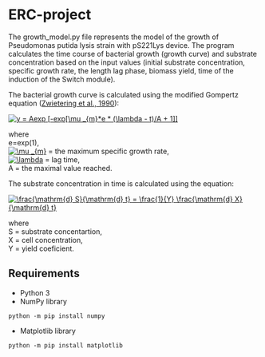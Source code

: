 # ERC-project
The growth_model.py file represents the model of the growth of Pseudomonas putida lysis strain with pS221Lys device.
The program calculates the time course of bacterial growth (growth curve) and substrate concentration based on the input values (initial substrate concentration, specific growth rate, the length lag phase, biomass yield, time of the induction of the Switch module).

The bacterial growth curve is calculated using the modified Gompertz equation ([Zwietering et al., 1990](https://pubmed.ncbi.nlm.nih.gov/16348228/)):

<a href="https://www.codecogs.com/eqnedit.php?latex=y&space;=&space;Aexp&space;[-exp[\mu&space;_{m}*e&space;*&space;(\lambda&space;-&space;t)/A&space;&plus;&space;1]]" target="_blank"><img src="https://latex.codecogs.com/gif.latex?y&space;=&space;Aexp&space;[-exp[\mu&space;_{m}*e&space;*&space;(\lambda&space;-&space;t)/A&space;&plus;&space;1]]" title="y = Aexp [-exp[\mu _{m}*e * (\lambda - t)/A + 1]]" /></a>

where
<br/>e=exp(1),
<br/><a href="https://www.codecogs.com/eqnedit.php?latex=\inline&space;\mu&space;_{m}" target="_blank"><img src="https://latex.codecogs.com/gif.latex?\inline&space;\mu&space;_{m}" title="\mu _{m}" /></a> = the maximum specific growth rate,
<br/><a href="https://www.codecogs.com/eqnedit.php?latex=\inline&space;\lambda" target="_blank"><img src="https://latex.codecogs.com/gif.latex?\inline&space;\lambda" title="\lambda" /></a> = lag time,
<br/>A = the maximal value reached.

The substrate concentration in time is calculated using the equation:

<a href="https://www.codecogs.com/eqnedit.php?latex=\frac{\mathrm{d}&space;S}{\mathrm{d}&space;t}&space;=&space;\frac{1}{Y}&space;\frac{\mathrm{d}&space;X}{\mathrm{d}&space;t}" target="_blank"><img src="https://latex.codecogs.com/gif.latex?\frac{\mathrm{d}&space;S}{\mathrm{d}&space;t}&space;=&space;\frac{1}{Y}&space;\frac{\mathrm{d}&space;X}{\mathrm{d}&space;t}" title="\frac{\mathrm{d} S}{\mathrm{d} t} = \frac{1}{Y} \frac{\mathrm{d} X}{\mathrm{d} t}" /></a>

where 
<br/>S = substrate concentartion, <br/>X = cell concentration, <br/>Y = yield coeficient.



## Requirements
* Python 3
* NumPy library
```
python -m pip install numpy
```
* Matplotlib library
```
python -m pip install matplotlib
```
